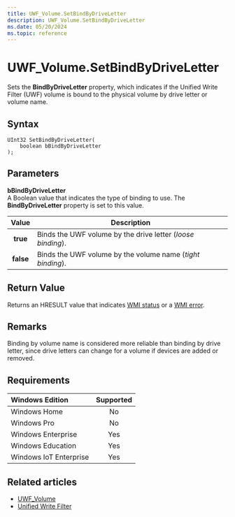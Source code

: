 ```yaml
---
title: UWF_Volume.SetBindByDriveLetter
description: UWF_Volume.SetBindByDriveLetter
ms.date: 05/20/2024
ms.topic: reference
---
```


# UWF_Volume.SetBindByDriveLetter

Sets the **BindByDriveLetter** property, which indicates if the Unified Write Filter (UWF) volume is bound to the physical volume by drive letter or volume name.

## Syntax

```powereshell
UInt32 SetBindByDriveLetter(
    boolean bBindByDriveLetter
);
```

## Parameters

**bBindByDriveLetter**</br>A Boolean value that indicates the type of binding to use. The **BindByDriveLetter** property is set to this value.

| Value  | Description  |
|:------:|--------------|
| **true**  | Binds the UWF volume by the drive letter (*loose binding*). |
| **false** | Binds the UWF volume by the volume name (*tight binding*). |

## Return Value

Returns an HRESULT value that indicates [WMI status](/windows/win32/wmisdk/wmi-non-error-constants) or a [WMI error](/windows/win32/wmisdk/wmi-error-constants).

## Remarks

Binding by volume name is considered more reliable than binding by drive letter, since drive letters can change for a volume if devices are added or removed.

## Requirements

| Windows Edition        | Supported |
|:-----------------------|:---------:|
| Windows Home           | No        |
| Windows Pro            | No        |
| Windows Enterprise     | Yes       |
| Windows Education      | Yes       |
| Windows IoT Enterprise | Yes       |

## Related articles

- [UWF_Volume](uwf-volume.md)
- [Unified Write Filter]( index.md)
